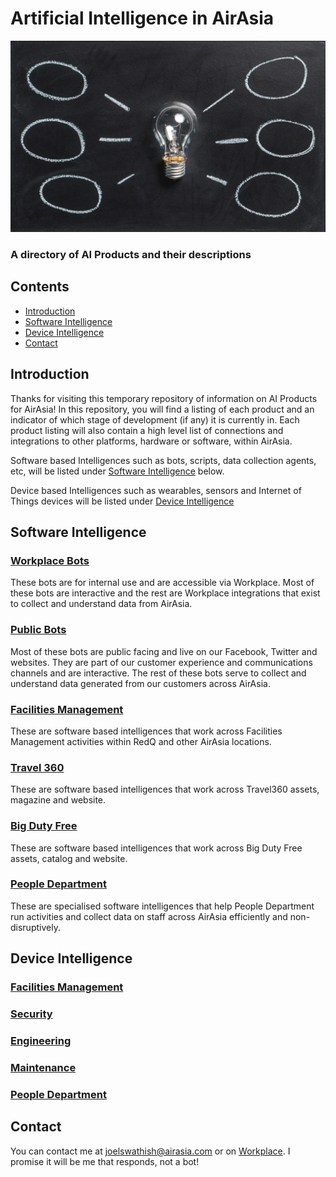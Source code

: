 # Artificial Intelligence in AirAsia
![Intelligence](Assets/pexels-photo-355948.jpeg)


### A directory of AI Products and their descriptions

## Contents

* [Introduction](#introduction)
* [Software Intelligence](#software-intelligence)
* [Device Intelligence](#device-intelligence)
* [Contact](#contact)

## Introduction

Thanks for visiting this temporary repository of information on AI Products for AirAsia! In this repository, you will find a listing of each product and an indicator of which stage of development (if any) it is currently in. Each product listing will also contain a high level list of connections and integrations to other platforms, hardware or software, within AirAsia.

Software based Intelligences such as bots, scripts, data collection agents, etc, will be listed under [Software Intelligence](#software-intelligence) below.

Device based Intelligences such as wearables, sensors and Internet of Things devices will be listed under [Device Intelligence](#device-intelligence)

## Software Intelligence

### [Workplace Bots](Workplace/Software-Workplace.md)

These bots are for internal use and are accessible via Workplace. Most of these bots are interactive and the rest are Workplace integrations that exist to collect and understand data from AirAsia.

### [Public Bots](Public/Software-Public.md)

Most of these bots are public facing and live on our Facebook, Twitter and websites. They are part of our customer experience and communications channels and are interactive. The rest of these bots serve to collect and understand data generated from our customers across AirAsia.

### [Facilities Management](Facilities/Software-Facilities.md)

These are software based intelligences that work across Facilities Management activities within RedQ and other AirAsia locations.

### [Travel 360](3sixty/Software-3sixty.md)

These are software based intelligences that work across Travel360 assets, magazine and website.

### [Big Duty Free](BigDutyFree/Software-BDF.md)

These are software based intelligences that work across Big Duty Free assets, catalog and website.

### [People Department](People/Software-People.md)

These are specialised software intelligences that help People Department run activities and collect data on staff across AirAsia efficiently and non-disruptively.


## Device Intelligence

### [Facilities Management](Facilities/Hardware-Facilities.md)

### [Security](Security/Hardware-Security.md)

### [Engineering](Engineering/Hardware-Engineering.md)

### [Maintenance](Maintenance/Hardware-Maintenance.md)

### [People Department](People/Hardware-People.md)


## Contact

You can contact me at joelswathish@airasia.com or on [Workplace](https://airasia.facebook.com/profile.php?id=100014575231763). I promise it will be me that responds, not a bot!


